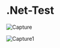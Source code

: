 # .Net-Test
![Capture](https://github.com/amaalselim/.Net-Test/assets/141284662/7f5f8e6e-7ffa-4784-b706-6207a0f8e4d7)

![Capture1](https://github.com/amaalselim/.Net-Test/assets/141284662/0f8f8101-177d-4311-9e70-5f2bdca65ac9)
